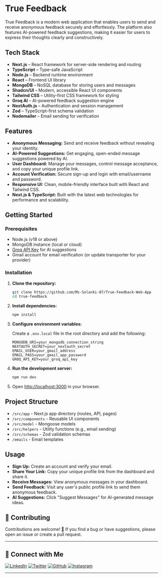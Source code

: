 # True Feedback

True Feedback is a modern web application that enables users to send and receive anonymous feedback securely and effortlessly. The platform also features AI-powered feedback suggestions, making it easier for users to express their thoughts clearly and constructively.

## Tech Stack

- **Next.js** – React framework for server-side rendering and routing
- **TypeScript** – Type-safe JavaScript
- **Node.js** – Backend runtime environment
- **React** – Frontend UI library
- **MongoDB** – NoSQL database for storing users and messages
- **Shadcn/UI** – Modern, accessible React UI components
- **Tailwind CSS** – Utility-first CSS framework for styling
- **Groq AI** – AI-powered feedback suggestion engine
- **NextAuth.js** – Authentication and session management
- **Zod** – TypeScript-first schema validation
- **Nodemailer** – Email sending for verification


## Features

- **Anonymous Messaging:** Send and receive feedback without revealing your identity.
- **AI-Powered Suggestions:** Get engaging, open-ended message suggestions powered by AI.
- **User Dashboard:** Manage your messages, control message acceptance, and copy your unique profile link.
- **Account Verification:** Secure sign-up and login with email/username and password.
- **Responsive UI:** Clean, mobile-friendly interface built with React and Tailwind CSS.
- **Next.js & TypeScript:** Built with the latest web technologies for performance and scalability.

## Getting Started

### Prerequisites

- Node.js (v18 or above)
- MongoDB instance (local or cloud)
- [Groq API Key](https://console.groq.com/) for AI suggestions
- Gmail account for email verification (or update transporter for your provider)

### Installation

1. **Clone the repository:**
   ```bash
   git clone https://github.com/Ms-Solanki-07/True-Feedback-Web-App
   cd true-feedback
   ```

2. **Install dependencies:**
   ```bash
   npm install
   ```

3. **Configure environment variables:**

   Create a `.env.local` file in the root directory and add the following:

   ```
   MONGODB_URI=your_mongodb_connection_string
   NEXTAUTH_SECRET=your_nextauth_secret
   EMAIL_USER=your_gmail_address
   EMAIL_PASS=your_gmail_app_password
   GROQ_API_KEY=your_groq_api_key
   ```

4. **Run the development server:**
   ```bash
   npm run dev
   ```

5. Open [http://localhost:3000](http://localhost:3000) in your browser.

## Project Structure

- `/src/app` - Next.js app directory (routes, API, pages)
- `/src/components` - Reusable UI components
- `/src/model` - Mongoose models
- `/src/helpers` - Utility functions (e.g., email sending)
- `/src/schemas` - Zod validation schemas
- `/emails` - Email templates

## Usage

- **Sign Up:** Create an account and verify your email.
- **Share Your Link:** Copy your unique profile link from the dashboard and share it.
- **Receive Messages:** View anonymous messages in your dashboard.
- **Send Feedback:** Visit any user's public profile link to send them anonymous feedback.
- **AI Suggestions:** Click "Suggest Messages" for AI-generated message ideas.

## 🤝 Contributing

Contributions are welcome! 🎉
If you find a bug or have suggestions, please open an issue or create a pull request.

---

## 🎉 Connect with Me  

[![LinkedIn](https://img.shields.io/badge/LinkedIn-0077B5?style=for-the-badge&logo=linkedin&logoColor=white)](https://www.linkedin.com/in/ms-solanki-07-ms/)  [![Twitter](https://img.shields.io/badge/Twitter-1DA1F2?style=for-the-badge&logo=twitter&logoColor=white)](https://x.com/Ms_Solanki_07)  [![GitHub](https://img.shields.io/badge/GitHub-100000?style=for-the-badge&logo=github&logoColor=white)](https://github.com/Ms-Solanki-07)  [![Instagram](https://img.shields.io/badge/Instagram-E4405F?style=for-the-badge&logo=instagram&logoColor=white)](https://www.instagram.com/ms_solanki_07)  

---